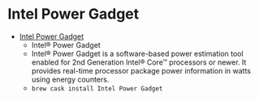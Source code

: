 # Intel Power Gadget
- [Intel Power Gadget](https://software.intel.com/content/www/us/en/develop/articles/intel-power-gadget.html)
  -   Intel® Power Gadget 
  - Intel® Power Gadget is a software-based power estimation tool enabled for 2nd Generation Intel® Core™ processors or newer. It provides real-time processor package power information in watts using energy counters.
  - `brew cask install Intel Power Gadget`
